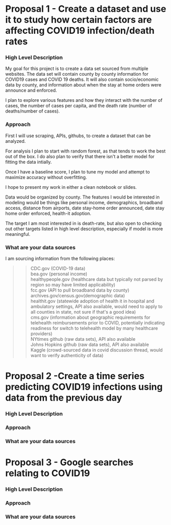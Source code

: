 # Proposal 1 - Create a dataset and use it to study how certain factors are affecting COVID19 infection/death rates

### High Level Description

My goal for this project is to create a data set sourced from multiple websites. The data set will contain county by county information for COVID19 cases and COVID 19 deaths. It will also contain socio/economic data by county, and information about when the stay at home orders were announce and enforced. 

I plan to explore various features and how they interact with the number of cases, the number of cases per capita, and the death rate (number of deaths/number of cases). 


### Approach


First I will use scraping, APIs, githubs, to create a dataset that can be analyzed.

For analysis I plan to start with random forest, as that tends to work the best out of the box. I do also plan to verify that there isn't a better model for fitting the data intially. 

Once I have a baseline score, I plan to tune my model and attempt to maximize accuracy without overfitting. 

I hope to present my work in either a clean notebook or slides. 

Data would be organized by county. The features I would be interested in modeling would be things like personal income, demographics, broadband access,  distance from airports, date stay-home order announced, date stay home order enforced, health-it adoption.


The target I am most interested in is death-rate, but also open to checking out other targets listed in high level description, especially if model is more meaningful. 


### What are your data sources

I am sourcing information from the following places: 

>> CDC.gov (COVID-19 data)  
>> bea.gov (personal income)  
>> healthypeople.gov (healthcare data but typically not parsed by region so may have limited applicability)  
>> fcc.gov (API to pull broadband data by county)  
>> archives.gov/census.gov(demographic data)  
>> healthit.gov (statewide adoption of health it in hospital and ambulatory settings, API also available, would need to apply to all counties in state, not sure if that's a good idea)  
>> cms.gov (information about geographic requirements for telehealth reimbursements prior to COVID, potentially indicating readiness for switch to telehealth model by many healthcare providers)  
>> NYtimes github (raw data sets), API also available  
>> Johns Hopkins github (raw data sets), API also available  
>> Kaggle (crowd-sourced data in covid discussion thread, would want to verify authenticity of data)  





# Proposal 2 -Create a time series predicting COVID19 infections using data from the previous day

### High Level Description


### Approach


### What are your data sources



# Proposal 3 - Google searches relating to COVID19 


### High Level Description


### Approach



### What are your data sources


